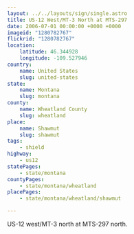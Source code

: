 ```yaml
---
layout: ../../layouts/sign/single.astro
title: US-12 West/MT-3 North at MTS-297
date: 2006-07-01 00:00:00 +0000 +0000
imageid: "1280782767"
flickrid: "1280782767"
location:
    latitude: 46.344928
    longitude: -109.527946
country:
    name: United States
    slug: united-states
state:
    name: Montana
    slug: montana
county:
    name: Wheatland County
    slug: wheatland
place:
    name: Shawmut
    slug: shawmut
tags:
    - shield
highway:
    - us12
statePages:
    - state/montana
countyPages:
    - state/montana/wheatland
placePages:
    - state/montana/wheatland/shawmut

---
```

US-12 west/MT-3 north at MTS-297 north.